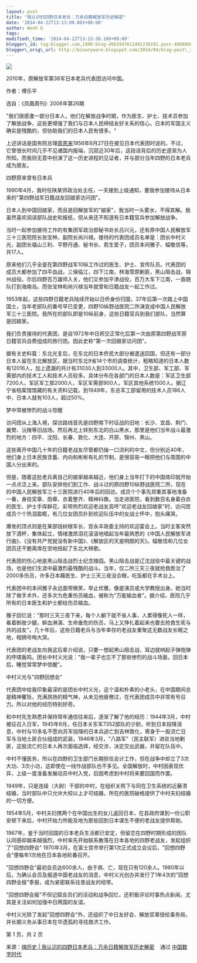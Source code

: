 ```yaml
--- 
layout: post 
title: "我认识的四野日本老兵：万余日籍解放军历史解密"
date: '2014-04-22T13:13:00.002+08:00' 
author: Wenh Q
tags:
modified\_time: '2014-04-22T13:13:38.108+08:00' 
blogger\_id: tag:blogger.com,1999:blog-4961947611491238191.post-4908908127758960427
blogger\_orig\_url: http://binaryware.blogspot.com/2014/04/blog-post\_22.html
---
```


![](https://images-blogger-opensocial.googleusercontent.com/gadgets/proxy?url=http%3A%2F%2Fhilishi.qiniudn.com%2Fwp-content%2Fuploads%2F2010%2F10%2Fb8ac6f402aaf1182d1fe27.jpg&container=blogger&gadget=a&rewriteMime=image%2F*)



2010年，原解放军第38军日本老兵代表团访问中国。



作者：傅乐平



选自：《凤凰周刊》2006年第26期



"我们很感激一部分日本人，他们在解放战争时期，作为医生、护士、技术员参加了解放战争，这些更增强了我们与日本人民缔结友好关系的信心。日本的军国主义确实是残酷的，但协助我们的日本人民有很多。"



上述讲话是国务院总理[周恩来](http://redirect.viglink.com/?key=11fe087258b6fc0532a5ccfc924805c0&u=http%3A%2F%2Fwww.hilishi.com%2Ftag%2F%25E5%2591%25A8%25E6%2581%25A9%25E6%259D%25A5%2F)1956年6月27日在接见日本代表团时说的。不过，它曾很长时间几乎不见诸国内报端，沉寂近30年后，这段话背后的历史逐渐为人所知。而我则无意中扮演了这一历史进程的见证者，并与部分当年四野的日本老兵成为朋友。



四野原来曾有日本兵



1990年4月，我时任陕某师政治处主任，一天接到上级通知，要我参加接待从日本来的"第四野战军日籍战友回娘家访问团"。



日本人到中国回娘家，而且是回解放军的"娘家"，我当时一头雾水，不得其解。我虽然喜欢阅读部队战史和报纸，但从来还不知道有日本籍官兵参加解放战争。



当时一起参加接待工作的有集团军政治部秘书处长吕兴元，还有原中国人民解放军三十三医院院长张宝林，副院长尚兴禄。接待的代表团成员名单是：团长中村义光，副团长福山三利、平野丹通、秘书长、若生爱子，团员本间雅子、幅敬信等，共17人。



原来他们几乎全是在第四野战军10纵工作过的医生、护士、宣传队员。代表团的成员大都参加了四平血战，三保临江，四下江南，林海雪原剿匪，黑山阻击战，锦州战役。尔后四野百万雄师入关，他们又参加平津战役，百万大军下江南，一直随队打到海南岛。而张宝林和尚兴禄当年就曾和日籍战友一起工作过。



1953年起，这些四野日籍老兵陆续开始以日侨身份归国，37年后第一次踏上中国国土，当年老部队的番号早已变更，四野10纵野战医院二所演变成中国人民解放军三十三医院。我所在的部队即是10纵前身，这些日籍官兵到我们部队，当然算是回娘家。



我们负责接待的代表团，是自1972年中日邦交正常化后第一次由原第四野战军原日籍官兵自费组成的旅行团。因此史称"第一次回娘家访问团"。



据有关史料载：东北光复后，在东北的日本侨民大部分被遣送回国，但还有一部分日本人留在东北解放区，据当时东北9省14个市的调查统计，粗略知道的日本人数有12016人，加上遗漏的共计有31030人到33000人。其中，卫生部、军工部、军需部内的技术工人和技术人员较多。具体分布在各部门的日本人数是：军区卫生部7200人，军区军工部2000人，军区军需部900人，军区其他系统1500人。据辽宁省档案馆馆藏的有关资料记载，到1949年，东总军工部留用的技术人员186人中，日本人就有103人，超过50%。



梦中常被惨烈的战斗惊醒



访问团从上海入境，探访路线首先是四野南下时征战的旧地：长沙、宜昌、荆门、襄樊、沅陵等旧战场。然后再北上转到东北的白山黑水，那里是他们当年战斗最激烈的地方：四平、沈阳、长春、敦化、大连、开原、锦州、黑山。



这些离开中国几十年的日籍老战友尽管都仍操一口流利的中文，但分别近40年，他们身上日本民族含蓄、内向和彬彬有礼的节制，是很容易一眼把他们与周围的中国人分出来的。



但是，随着这批老兵离自己的娘家越来越近，他们身上当年打下的中国烙印就开始一点点泛上来。部队安排他们到工作、战斗过的原四野10纵野战医院二所，现在的中国人民解放军三十三医院进行40年后的回访。成员个个事先郑重其事地准备一番，身挂奖章、勋章、衣着整齐、精神抖擞。当走进医院，看到数百名身着白衣的医生、护士手挥鲜花、彩带热烈欢迎老战友高呼"欢迎老战友回娘家"时，访问团成员个个热泪盈眶，有几位女团员扑到欢迎队伍中的女战士怀中，抱头痛哭。



爆发的顶点则是在某部钱树根军长、宫永丰政委主持的欢迎宴会上。当时主客突然放下酒杯，集体起立，情绪激昂泪花滚滚地唱起当年最熟悉的《中国人民解放军进行曲》、《没有共产党就没有新中国》、《解放区的天是明朗的天》。幅敬信和几位女团员还干脆离席在空地扭起了东北大秧歌。



代表团的伤心地是黑山阻击战烈士纪念陵园。黑山阻击战是辽沈战役中最关键的战场，也是他们生涯中最激烈最残酷的战斗。当年，仅二所三天三夜就抢救医治了2000多伤员，许多日本藉医生、护士三天三夜没合眼，吃饭都在手术台上。



代表团中的本间雅子永远面带微笑，举止优雅，像是演员或大学教授出身。她当时除了做手术外，还多次为危重伤员输血，被称为"万能输血者"。据介绍，医院几乎所有的日本医生和护士都给伤员输血。



雅子回忆说："那时三天三夜下来，每个人躺下就不省人事，人累得像死人一样，看着断肢少腿，鲜血淋漓、生命垂危的伤员，马上又挣扎着起来也要去抢救生死与共的战友"。几十年后，这些日籍老兵与当年幸存的老战友重聚这无数战友长眠之地，相拥号啕大哭。



代表团的老战友向我这后辈介绍说，只要一想起黑山阻击战，耳边就响起子弹炮弹的呼啸轰鸣。团长中村义光说："我一辈子也忘不了那些惨烈的战斗场面，回日本后，睡觉常常梦中惊醒"。



中村义光与"四野回想会"



代表团中给我印象最深的是团长中村义光，这个温和朴素的小老头，在中国期间总是精神矍铄，充满昂扬的精气神，从未见他疲倦过，在代表团成员中非常有号召力。所以对他的经历特别好奇。



和中村先生熟悉并保持常年通信往来后，逐渐了解了他的经历：1944年3月，中村被征召入日军，1945年8月，任日本关东军7352部队的少尉，听到日本投降消息，中村与10多名不愿向苏军投降的日本兵逃亡到吉林敦化，寄身于一股流亡日军与当地土匪合伙组成的武装，1946年3月，"八路军"（民主联军）进驻当地剿匪，这股流亡的日本人再次面临选择，经交涉，决定交出武器，并留在队伍中。



中村不懂医务，所以在四野的卫生部门长期担任会计工作，但在战争中却立了3次大功、3次小功，这即使在一线作战部队也不多见。全国解放时，中村因表现优异，上级一度准备发展动员中村入党，后因考虑到中村将来要回国而作罢。



1949年，只是连级（大尉）干部的中村，在组织关照下与同在卫生系统的近藤清结婚，当时部队中只允许大校以上才可结婚，所在的医院破格提供了中村夫妇结婚的一切方便。



1954年5月，中村夫妇携两个在中国出生的女儿返回日本，在县政府谋到一份公职安顿下来后，中村开始力所能及地为那些回到日本谋生不便的老战友提供帮助。



1967年，鉴于当时回国的日本老兵生活都已安定，但留恋在四野时期形成的团队认同感却越来越强烈，中村率先开始联系散落在日本各地的四野老战友，发起组织了"回想四野会"
1970年3月，在富士宫市举行第1次正式成立会议后，"回想四野会"便每年1次地在日本各地轮番召开。



"回想四野会"最初会员达600余人，由于病、亡，现在只有120余人。1980年以后，为确认会员及报道中国老战友的消息，中村义光创办并发行了1年4次的"回想四野会报"季报，成为紧密联系往昔战友的纽带。



"回想四野会报"不但记叙会员们的活动和战争回忆，还积极评论时事热点新闻，尤其是关注如何加强中日两国的友谊。



中村义光除了发起"回想四野会"外，还组织了中日友好会、解放奖章授给事务局，并长期义务从事日本在华遗孤的寻找救济工作。





第 1 页，共 2 页
<div>




</div>

<div>

来源：[嗨历史 |
我认识的四野日本老兵：万余日籍解放军历史解密](http://feedproxy.google.com/~r/chinadigitaltimes/IyPt/~3/jy8Vvkqv6oQ/) 
  通过 [中国数字时代](http://chinadigitaltimes.net/chinese)

</div>
